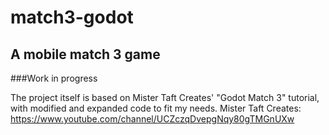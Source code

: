 # match3-godot

## A mobile match 3 game

###Work in progress

The project itself is based on Mister Taft Creates' "Godot Match 3" tutorial, with modified and expanded code to fit my needs.
Mister Taft Creates: https://www.youtube.com/channel/UCZczqDvepgNqy80gTMGnUXw
